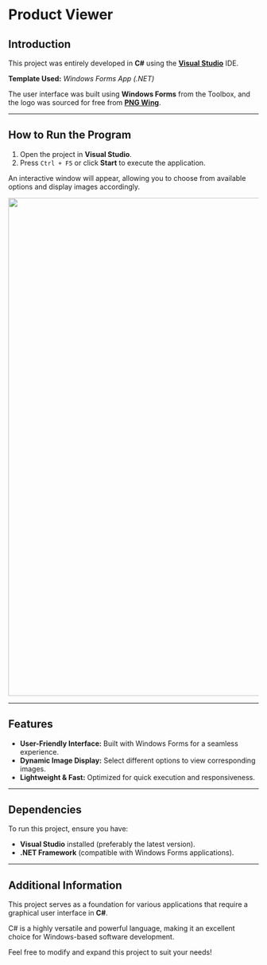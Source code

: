 # Product Viewer

## Introduction

This project was entirely developed in **C#** using the **[Visual Studio](https://visualstudio.microsoft.com/)** IDE.

**Template Used:** *Windows Forms App (.NET)*

The user interface was built using **Windows Forms** from the Toolbox, and the logo was sourced for free from **[PNG Wing](https://www.pngwing.com)**.

---

## How to Run the Program

1. Open the project in **Visual Studio**.
2. Press `Ctrl + F5` or click **Start** to execute the application.

An interactive window will appear, allowing you to choose from available options and display images accordingly.

<p align="center">
<img src="https://github.com/user-attachments/assets/86c7837f-5e42-4da6-a47a-273578f914ab" alt="" width="1000">
</p>

---

## Features

- **User-Friendly Interface:** Built with Windows Forms for a seamless experience.
- **Dynamic Image Display:** Select different options to view corresponding images.
- **Lightweight & Fast:** Optimized for quick execution and responsiveness.

---

## Dependencies

To run this project, ensure you have:

- **Visual Studio** installed (preferably the latest version).
- **.NET Framework** (compatible with Windows Forms applications).

---

## Additional Information

This project serves as a foundation for various applications that require a graphical user interface in **C#**.

C# is a highly versatile and powerful language, making it an excellent choice for Windows-based software development.

Feel free to modify and expand this project to suit your needs!

##

